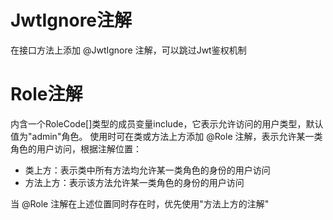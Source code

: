 # JwtIgnore注解

在接口方法上添加 @JwtIgnore 注解，可以跳过Jwt鉴权机制

# Role注解

内含一个RoleCode[]类型的成员变量include，它表示允许访问的用户类型，默认值为"admin"角色。
使用时可在类或方法上方添加 @Role 注解，表示允许某一类角色的用户访问，根据注解位置：
 - 类上方：表示类中所有方法均允许某一类角色的身份的用户访问
 - 方法上方：表示该方法允许某一类角色的身份的用户访问

当 @Role 注解在上述位置同时存在时，优先使用"方法上方的注解"

